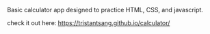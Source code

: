 Basic calculator app designed to practice HTML, CSS, and javascript.

check it out here: https://tristantsang.github.io/calculator/

